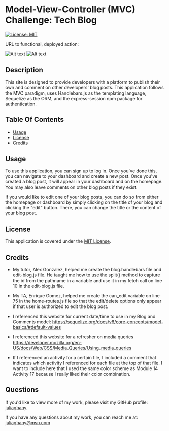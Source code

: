 # Model-View-Controller (MVC) Challenge: Tech Blog

[![License: MIT](https://img.shields.io/badge/License-MIT-yellow.svg)](https://opensource.org/licenses/MIT)

URL to functional, deployed action: 

![Alt text]()
![Alt text]()

## Description 

This site is designed to provide developers with a platform to publish their own and comment on other developers' blog posts. This application follows the MVC paradigm, uses Handlebars.js as the templating language, Sequelize as the ORM, and the express-session npm package for authentication. 

## Table Of Contents 
- [Usage](#usage)<br>
- [License](#license)<br>
- [Credits](#credits)<br>

## Usage

To use this application, you can sign up to log in. Once you've done this, you can navigate to your dashboard and create a new post. Once you've created a blog post, it will appear in your dashboard and on the homepage. You may also leave comments on other blog posts if they exist. 

If you would like to edit one of your blog posts, you can do so from either the homepage or dashboard by simply clicking on the title of your blog and clicking the "edit" button. There, you can change the title or the content of your blog post. 

## License 

This application is covered under the [MIT License](https://opensource.org/license/mit/).

## Credits

- My tutor, Alex Gonzalez, helped me create the blog.handlebars file and edit-blog.js file. He taught me how to use the split() method to capture the id from the pathname in a variable and use it in my fetch call on line 10 in the edit-blog.js file. 

- My TA, Enrique Gomez, helped me create the can_edit variable on line 75 in the home-routes.js file so that the edit/delete options only appear if that user is authorized to edit the blog post. 

- I referenced this website for current date/time to use in my Blog and Comments model: https://sequelize.org/docs/v6/core-concepts/model-basics/#default-values

- I referenced this website for a refresher on media queries https://developer.mozilla.org/en-US/docs/Web/CSS/Media_Queries/Using_media_queries

- If I referenced an activity for a certain file, I included a comment that indicates which activity I referenced for each file at the top of that file. I want to include here that I used the same color scheme as Module 14 Activity 17 because I really liked their color combination.

## Questions

If you'd like to view more of my work, please visit my GitHub profile: [juliaghany](https://github.com/juliaghany)

If you have any questions about my work, you can reach me at: juliaghany@msn.com